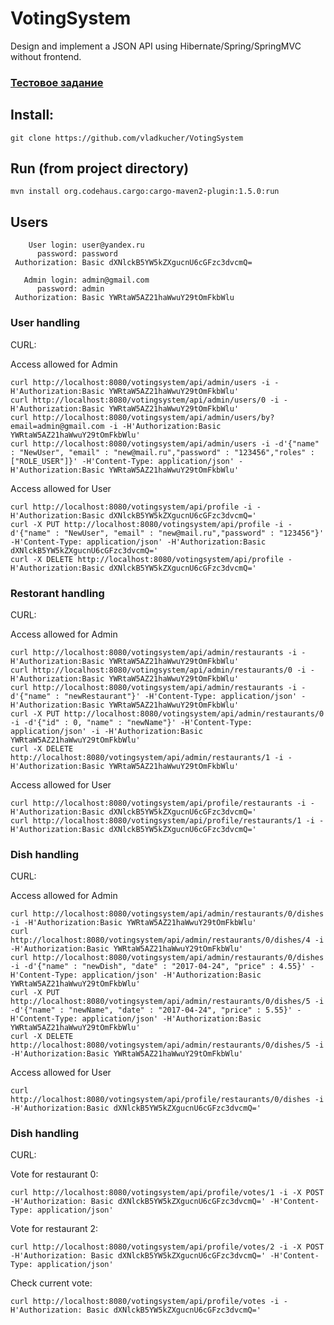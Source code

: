 # VotingSystem

Design and implement a JSON API using Hibernate/Spring/SpringMVC without frontend.

### <a href="https://gist.github.com/juozapas/f20b55e4568d7f5c63b1">Тестовое задание</a>

## Install:

    git clone https://github.com/vladkucher/VotingSystem

## Run (from project directory)

    mvn install org.codehaus.cargo:cargo-maven2-plugin:1.5.0:run

## Users

        User login: user@yandex.ru
          password: password
     Authorization: Basic dXNlckB5YW5kZXgucnU6cGFzc3dvcmQ=

       Admin login: admin@gmail.com
          password: admin
     Authorization: Basic YWRtaW5AZ21haWwuY29tOmFkbWlu
          
### User handling

CURL:

Access allowed for Admin

    curl http://localhost:8080/votingsystem/api/admin/users -i -H'Authorization:Basic YWRtaW5AZ21haWwuY29tOmFkbWlu'
    curl http://localhost:8080/votingsystem/api/admin/users/0 -i -H'Authorization:Basic YWRtaW5AZ21haWwuY29tOmFkbWlu'
    curl http://localhost:8080/votingsystem/api/admin/users/by?email=admin@gmail.com -i -H'Authorization:Basic YWRtaW5AZ21haWwuY29tOmFkbWlu'
    curl http://localhost:8080/votingsystem/api/admin/users -i -d'{"name" : "NewUser", "email" : "new@mail.ru","password" : "123456","roles" : ["ROLE_USER"]}' -H'Content-Type: application/json' -H'Authorization:Basic YWRtaW5AZ21haWwuY29tOmFkbWlu'

Access allowed for User

    curl http://localhost:8080/votingsystem/api/profile -i -H'Authorization:Basic dXNlckB5YW5kZXgucnU6cGFzc3dvcmQ='
    curl -X PUT http://localhost:8080/votingsystem/api/profile -i -d'{"name" : "NewUser", "email" : "new@mail.ru","password" : "123456"}' -H'Content-Type: application/json' -H'Authorization:Basic dXNlckB5YW5kZXgucnU6cGFzc3dvcmQ='
    curl -X DELETE http://localhost:8080/votingsystem/api/profile -H'Authorization:Basic dXNlckB5YW5kZXgucnU6cGFzc3dvcmQ='
     
### Restorant handling

CURL:

Access allowed for Admin

    curl http://localhost:8080/votingsystem/api/admin/restaurants -i -H'Authorization:Basic YWRtaW5AZ21haWwuY29tOmFkbWlu'
    curl http://localhost:8080/votingsystem/api/admin/restaurants/0 -i -H'Authorization:Basic YWRtaW5AZ21haWwuY29tOmFkbWlu'
    curl http://localhost:8080/votingsystem/api/admin/restaurants -i -d'{"name" : "newRestaurant"}' -H'Content-Type: application/json' -H'Authorization:Basic YWRtaW5AZ21haWwuY29tOmFkbWlu'
    curl -X PUT http://localhost:8080/votingsystem/api/admin/restaurants/0 -i -d'{"id" : 0, "name" : "newName"}' -H'Content-Type: application/json' -i -H'Authorization:Basic YWRtaW5AZ21haWwuY29tOmFkbWlu'
    curl -X DELETE http://localhost:8080/votingsystem/api/admin/restaurants/1 -i -H'Authorization:Basic YWRtaW5AZ21haWwuY29tOmFkbWlu'
     
Access allowed for User

    curl http://localhost:8080/votingsystem/api/profile/restaurants -i -H'Authorization:Basic dXNlckB5YW5kZXgucnU6cGFzc3dvcmQ='
    curl http://localhost:8080/votingsystem/api/profile/restaurants/1 -i -H'Authorization:Basic dXNlckB5YW5kZXgucnU6cGFzc3dvcmQ='
     
### Dish handling

CURL:     
     
Access allowed for Admin

    curl http://localhost:8080/votingsystem/api/admin/restaurants/0/dishes -i -H'Authorization:Basic YWRtaW5AZ21haWwuY29tOmFkbWlu'
    curl http://localhost:8080/votingsystem/api/admin/restaurants/0/dishes/4 -i -H'Authorization:Basic YWRtaW5AZ21haWwuY29tOmFkbWlu'
    curl http://localhost:8080/votingsystem/api/admin/restaurants/0/dishes -i -d'{"name" : "newDish", "date" : "2017-04-24", "price" : 4.55}' -H'Content-Type: application/json' -H'Authorization:Basic YWRtaW5AZ21haWwuY29tOmFkbWlu'
    curl -X PUT http://localhost:8080/votingsystem/api/admin/restaurants/0/dishes/5 -i -d'{"name" : "newName", "date" : "2017-04-24", "price" : 5.55}' -H'Content-Type: application/json' -H'Authorization:Basic YWRtaW5AZ21haWwuY29tOmFkbWlu'
    curl -X DELETE http://localhost:8080/votingsystem/api/admin/restaurants/0/dishes/5 -i -H'Authorization:Basic YWRtaW5AZ21haWwuY29tOmFkbWlu'
    
Access allowed for User

    curl http://localhost:8080/votingsystem/api/profile/restaurants/0/dishes -i -H'Authorization:Basic dXNlckB5YW5kZXgucnU6cGFzc3dvcmQ='

### Dish handling

CURL:     

Vote for restaurant 0:

    curl http://localhost:8080/votingsystem/api/profile/votes/1 -i -X POST -H'Authorization: Basic dXNlckB5YW5kZXgucnU6cGFzc3dvcmQ=' -H'Content-Type: application/json'    

Vote for restaurant 2:
    
    curl http://localhost:8080/votingsystem/api/profile/votes/2 -i -X POST -H'Authorization: Basic dXNlckB5YW5kZXgucnU6cGFzc3dvcmQ=' -H'Content-Type: application/json'
    
Check current vote:

    curl http://localhost:8080/votingsystem/api/profile/votes -i -H'Authorization: Basic dXNlckB5YW5kZXgucnU6cGFzc3dvcmQ='



